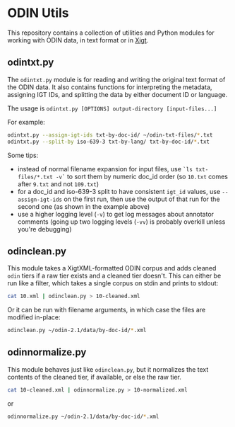 # ODIN Utils

This repository contains a collection of utilities and Python modules
for working with ODIN data, in text format or in [Xigt][].

## odintxt.py

The `odintxt.py` module is for reading and writing the original text
format of the ODIN data. It also contains functions for interpreting
the metadata, assigning IGT IDs, and splitting the data by either
document ID or language.

The usage is `odintxt.py [OPTIONS] output-directory [input-files...]`

For example:

```sh
odintxt.py --assign-igt-ids txt-by-doc-id/ ~/odin-txt-files/*.txt
odintxt.py --split-by iso-639-3 txt-by-lang/ txt-by-doc-id/*.txt
```

Some tips:
* instead of normal filename expansion for input files, use
  `` `ls txt-files/*.txt -v` `` to sort them by numeric doc_id order
  (so `10.txt` comes after `9.txt` and not `109.txt`)
* for a doc_id and iso-639-3 split to have consistent `igt_id` values,
  use `--assign-igt-ids` on the first run, then use the output of that
  run for the second one (as shown in the example above)
* use a higher logging level (`-v`) to get log messages about
  annotator comments (going up two logging levels (`-vv`) is probably
  overkill unless you're debugging)

## odinclean.py

This module takes a XigtXML-formatted ODIN corpus and adds cleaned
`odin` tiers if a raw tier exists and a cleaned tier doesn't. This can
either be run like a filter, which takes a single corpus on stdin and
prints to stdout:

```sh
cat 10.xml | odinclean.py > 10-cleaned.xml
```

Or it can be run with filename arguments, in which case the files are
modified in-place:

```sh
odinclean.py ~/odin-2.1/data/by-doc-id/*.xml
```

## odinnormalize.py

This module behaves just like `odinclean.py`, but it normalizes the
text contents of the cleaned tier, if available, or else the raw tier.

```sh
cat 10-cleaned.xml | odinnormalize.py > 10-normalized.xml
```

or

```sh
odinnormalize.py ~/odin-2.1/data/by-doc-id/*.xml
```


[Xigt]: http://depts.washington.edu/uwcl/xigt
